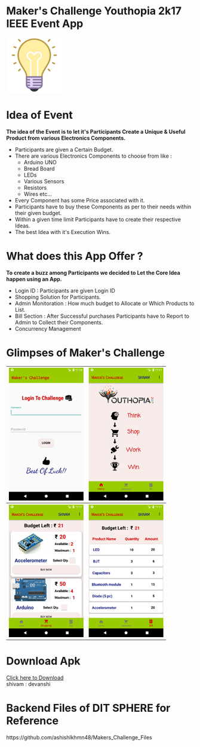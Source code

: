 # Maker's Challenge Youthopia 2k17 IEEE Event App

<img src = "app/src/main/res/drawable/logo.png" width = "150">

<h1>Idea of Event</h1>
<b>The idea of the Event is to let it's Participants Create a Unique & Useful Product from various Electronics Components.</b>
<ul>
  <li>Participants are given a Certain Budget.</li>
  <li>There are various Electronics Components to choose from like : 
    <ul>
      <li>Arduino UNO</li>
      <li>Bread Board</li>
      <li>LEDs</li>
      <li>Various Sensors</li>
      <li>Resistors</li>
      <li>Wires etc...</li>
    </ul>
  </li>
  <li>Every Component has some Price associated with it.</li>
  <li>Participants have to buy these Components as per to their needs within their given budget.</li>
  <li>Within a given time limit Participants have to create their respective Ideas.</li>
  <li>The best Idea with it's Execution Wins.</li>
</ul>


<h1>What does this App Offer ?</h1>
<b>To create a buzz among Participants we decided to Let the Core Idea happen using an App.</b>
<ul>
  <li>Login ID : Participants are given Login ID</li>
  <li>Shopping Solution for Participants.</li>
  <li>Admin Monitoration : How much budget to Allocate or Which Products to List.</li>
  <li>Bill Section : After Successful purchases Participants have to Report to Admin to Collect their Components.</li>
  <li>Concurrency Management</li>
</ul>

<h1>Glimpses of Maker's Challenge</h1>

<table>
  <tr>
    <th><img src = "images/1.png" width = "200"></th>
    <th><img src = "images/2.png" width = "200"></th>
  </tr>
  <tr>
    <th><img src = "images/3.png" width = "200"></th>
    <th><img src = "images/4.png" width = "200"></th>
  </tr>
  
</table>

<h1>Download Apk</h1>
<a href = "https://raw.githubusercontent.com/ashishlkhmn48/Makers_Challenge/master/images/mc.apk">Click here to Download</a>
<br>
shivam : devanshi

<h1>Backend Files of DIT SPHERE for Reference</h1>
https://github.com/ashishlkhmn48/Makers_Challenge_Files
